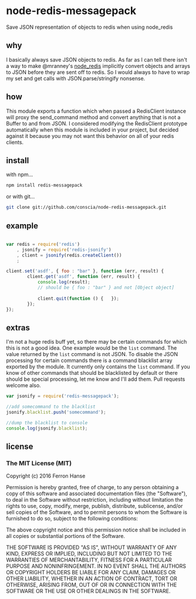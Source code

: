 node-redis-messagepack
==================

Save JSON representation of objects to redis when using node_redis

why
------

I basically always save JSON objects to redis. As far as I can tell there isn't 
a way to make @mranney's [node_redis](https://github.com/mranney/node_redis) 
implicitly convert objects and arrays to JSON before they are sent off to redis.
So I would always to have to wrap my set and get calls with JSON.parse/stringify
nonsense. 

how
------

This module exports a function which when passed a RedisClient instance will 
proxy the send_command method and convert anything that is not a Buffer to and 
from JSON. I considered modifying the RedisClient prototype automatically when 
this module is included in your project, but decided against it because you may
not want this behavior on all of your redis clients.

install
---------

with npm...

```bash
npm install redis-messagepack
```

or with git...

```bash
git clone git://github.com/conscia/node-redis-messagepack.git
```

example
------------

```javascript

var redis = require('redis')
	, jsonify = require('redis-jsonify')
	, client = jsonify(redis.createClient())
	;

client.set('asdf', { foo : "bar" }, function (err, result) {
		client.get('asdf', function (err, result) {
			console.log(result); 
			// should be { foo : "bar" } and not [Object object]
			
			client.quit(function () {	});
		});
});

```

extras
--------

I'm not a huge redis buff yet, so there may be certain commands for which this 
is not a good idea. One example would be the `list` command. The value returned
by the `list` command is not JSON. To disable the JSON processing for certain
commands there is a command blacklist array exported by the module. It currently
only contains the `list` command. If you know of other commands that should be
blacklisted by default or there should be special processing, let me know and
I'll add them. Pull requests welcome also.

```javascript
var jsonify = require('redis-messagepack');

//add somecommand to the blacklist
jsonify.blacklist.push('somecommand');

//dump the blacklist to console
console.log(jsonify.blacklist);
```

license
----------

### The MIT License (MIT)


Copyright (c) 2016 Ferron Hanse

Permission is hereby granted, free of charge, to any person obtaining
a copy of this software and associated documentation files (the
"Software"), to deal in the Software without restriction, including
without limitation the rights to use, copy, modify, merge, publish,
distribute, sublicense, and/or sell copies of the Software, and to
permit persons to whom the Software is furnished to do so, subject to
the following conditions:

The above copyright notice and this permission notice shall be
included in all copies or substantial portions of the Software.

THE SOFTWARE IS PROVIDED "AS IS", WITHOUT WARRANTY OF ANY KIND,
EXPRESS OR IMPLIED, INCLUDING BUT NOT LIMITED TO THE WARRANTIES OF
MERCHANTABILITY, FITNESS FOR A PARTICULAR PURPOSE AND NONINFRINGEMENT.
IN NO EVENT SHALL THE AUTHORS OR COPYRIGHT HOLDERS BE LIABLE FOR ANY
CLAIM, DAMAGES OR OTHER LIABILITY, WHETHER IN AN ACTION OF CONTRACT,
TORT OR OTHERWISE, ARISING FROM, OUT OF OR IN CONNECTION WITH THE
SOFTWARE OR THE USE OR OTHER DEALINGS IN THE SOFTWARE.
